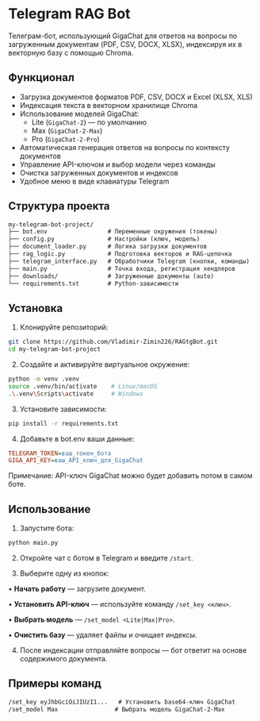    # Telegram RAG Bot

Телеграм-бот, использующий GigaChat для ответов на вопросы по загруженным документам (PDF, CSV, DOCX, XLSX), индексируя их в векторную базу с помощью Chroma.

## Функционал

- Загрузка документов форматов PDF, CSV, DOCX и Excel (XLSX, XLS)  
- Индексация текста в векторном хранилище Chroma  
- Использование моделей GigaChat:  
  - Lite (`GigaChat-2`) — по умолчанию  
  - Max (`GigaChat-2-Max`)  
  - Pro (`GigaChat-2-Pro`)  
- Автоматическая генерация ответов на вопросы по контексту документов  
- Управление API-ключом и выбор модели через команды  
- Очистка загруженных документов и индексов  
- Удобное меню в виде клавиатуры Telegram  

## Структура проекта

```txt
my-telegram-bot-project/
├── bot.env                 # Переменные окружения (токены)
├── config.py               # Настройки (ключ, модель)
├── document_loader.py      # Логика загрузки документов
├── rag_logic.py            # Подготовка векторов и RAG-цепочка
├── telegram_interface.py   # Обработчики Telegram (кнопки, команды)
├── main.py                 # Точка входа, регистрация хендлеров
├── downloads/              # Загруженные документы (auto)
└── requirements.txt        # Python-зависимости
```

## Установка

1. Клонируйте репозиторий:

```bash
git clone https://github.com/Vladimir-Zimin226/RAGtgBot.git
cd my-telegram-bot-project
```
2. Создайте и активируйте виртуальное окружение:

```bash
python -m venv .venv
source .venv/bin/activate    # Linux/macOS
.\.venv\Scripts\activate     # Windows
```
3. Установите зависимости:

```bash
pip install -r requirements.txt
```

4. Добавьте в bot.env ваши данные:

```ini
TELEGRAM_TOKEN=ваш_токен_бота
GIGA_API_KEY=ваш_API_ключ_для_GigaChat
```
Примечание: API-ключ GigaChat можно будет добавить потом в самом боте.

## Использование

1. Запустите бота:

```bash
python main.py
```

2. Откройте чат с ботом в Telegram и введите `/start`.

3. Выберите одну из кнопок:

• **Начать работу** — загрузите документ.

• **Установить API-ключ** — используйте команду `/set_key <ключ>`.

• **Выбрать модель** — `/set_model <Lite|Max|Pro>`.

• **Очистить базу** — удаляет файлы и очищает индексы.

4. После индексации отправляйте вопросы — бот ответит на основе содержимого документа.

## Примеры команд

```txt
/set_key eyJhbGciOiJIUzI1...   # Установить base64-ключ GigaChat
/set_model Max                # Выбрать модель GigaChat-2-Max
```